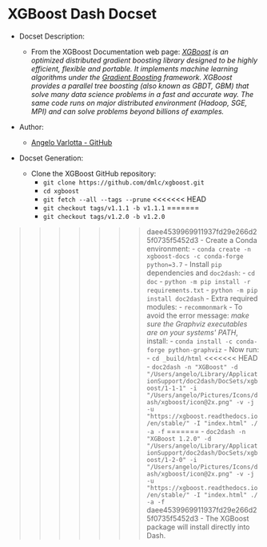 XGBoost  Dash Docset
=======================

- Docset Description:
    - From the XGBoost Documentation web page: _[XGBoost](https://xgboost.readthedocs.io/en/latest/index.html) is an optimized distributed gradient boosting library designed to be highly efficient, flexible and portable. It implements machine learning algorithms under the [Gradient Boosting](https://en.wikipedia.org/wiki/Gradient_boosting) framework. XGBoost provides a parallel tree boosting (also known as GBDT, GBM) that solve many data science problems in a fast and accurate way. The same code runs on major distributed environment (Hadoop, SGE, MPI) and can solve problems beyond billions of examples._

 - Author:
    - [Angelo Varlotta - GitHub](http://github.com/capac/)

- Docset Generation:
    - Clone the XGBoost GitHub repository:
        - `git clone https://github.com/dmlc/xgboost.git`
        - `cd xgboost`
        - `git fetch --all --tags --prune`
<<<<<<< HEAD
        - `git checkout tags/v1.1.1 -b v1.1.1`
=======
        - `git checkout tags/v1.2.0 -b v1.2.0`
>>>>>>> daee4539969911937fd29e266d25f0735f5452d3
    - Create a Conda environment:
        - `conda create -n xgboost-docs -c conda-forge python=3.7`
    - Install `pip` dependencies and `doc2dash`:
        - `cd doc`
        - `python -m pip install -r requirements.txt`
        - `python -m pip install doc2dash`
    - Extra required modules:
        - `recommonmark`
        - To avoid the error message: _make sure the Graphviz executables are on your systems' PATH_, install:
            - `conda install -c conda-forge python-graphviz`
    - Now run: 
        - `cd _build/html`
<<<<<<< HEAD
        - `doc2dash -n "XGBoost" -d "/Users/angelo/Library/ApplicationSupport/doc2dash/DocSets/xgboost/1-1-1" -i "/Users/angelo/Pictures/Icons/dash/xgboost/icon@2x.png" -v -j -u "https://xgboost.readthedocs.io/en/stable/" -I "index.html" ./ -a -f`
=======
        - `doc2dash -n "XGBoost 1.2.0" -d "/Users/angelo/Library/ApplicationSupport/doc2dash/DocSets/xgboost/1-2-0" -i "/Users/angelo/Pictures/Icons/dash/xgboost/icon@2x.png" -v -j -u "https://xgboost.readthedocs.io/en/stable/" -I "index.html" ./ -a -f`
>>>>>>> daee4539969911937fd29e266d25f0735f5452d3
    - The XGBoost package will install directly into Dash.

